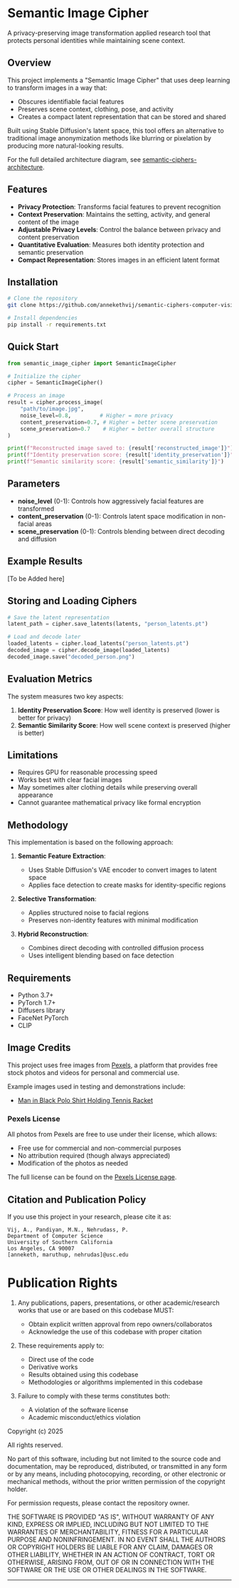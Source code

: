 # Semantic Image Cipher

A privacy-preserving image transformation applied research tool that protects personal identities while maintaining scene context.

## Overview

This project implements a "Semantic Image Cipher" that uses deep learning to transform images in a way that:
- Obscures identifiable facial features
- Preserves scene context, clothing, pose, and activity
- Creates a compact latent representation that can be stored and shared

Built using Stable Diffusion's latent space, this tool offers an alternative to traditional image anonymization methods like blurring or pixelation by producing more natural-looking results.

For the full detailed architecture diagram, see [semantic-ciphers-architecture](docs/improved_architecture_cv.mmd).

## Features

- **Privacy Protection**: Transforms facial features to prevent recognition
- **Context Preservation**: Maintains the setting, activity, and general content of the image
- **Adjustable Privacy Levels**: Control the balance between privacy and content preservation
- **Quantitative Evaluation**: Measures both identity protection and semantic preservation
- **Compact Representation**: Stores images in an efficient latent format

## Installation

```bash
# Clone the repository
git clone https://github.com/annekethvij/semantic-ciphers-computer-vision.git

# Install dependencies
pip install -r requirements.txt
```

## Quick Start

```python
from semantic_image_cipher import SemanticImageCipher

# Initialize the cipher
cipher = SemanticImageCipher()

# Process an image
result = cipher.process_image(
    "path/to/image.jpg",
    noise_level=0.8,         # Higher = more privacy
    content_preservation=0.7, # Higher = better scene preservation
    scene_preservation=0.7    # Higher = better overall structure
)

print(f"Reconstructed image saved to: {result['reconstructed_image']}")
print(f"Identity preservation score: {result['identity_preservation']}")
print(f"Semantic similarity score: {result['semantic_similarity']}")
```

## Parameters

- **noise_level** (0-1): Controls how aggressively facial features are transformed
- **content_preservation** (0-1): Controls latent space modification in non-facial areas
- **scene_preservation** (0-1): Controls blending between direct decoding and diffusion

## Example Results

[To be Added here]

## Storing and Loading Ciphers

```python
# Save the latent representation
latent_path = cipher.save_latents(latents, "person_latents.pt")

# Load and decode later
loaded_latents = cipher.load_latents("person_latents.pt")
decoded_image = cipher.decode_image(loaded_latents)
decoded_image.save("decoded_person.png")
```

## Evaluation Metrics

The system measures two key aspects:

1. **Identity Preservation Score**: How well identity is preserved (lower is better for privacy)
2. **Semantic Similarity Score**: How well scene context is preserved (higher is better)

## Limitations

- Requires GPU for reasonable processing speed
- Works best with clear facial images
- May sometimes alter clothing details while preserving overall appearance
- Cannot guarantee mathematical privacy like formal encryption

## Methodology

This implementation is based on the following approach:

1. **Semantic Feature Extraction**: 
   - Uses Stable Diffusion's VAE encoder to convert images to latent space
   - Applies face detection to create masks for identity-specific regions

2. **Selective Transformation**:
   - Applies structured noise to facial regions
   - Preserves non-identity features with minimal modification

3. **Hybrid Reconstruction**:
   - Combines direct decoding with controlled diffusion process
   - Uses intelligent blending based on face detection

## Requirements

- Python 3.7+
- PyTorch 1.7+
- Diffusers library
- FaceNet PyTorch
- CLIP

## Image Credits

This project uses free images from [Pexels](https://www.pexels.com/), a platform that provides free stock photos and videos for personal and commercial use.

Example images used in testing and demonstrations include:
- [Man in Black Polo Shirt Holding Tennis Racket](https://www.pexels.com/photo/man-in-black-polo-shirt-holding-tennis-racket-5739122/)

### Pexels License

All photos from Pexels are free to use under their license, which allows:
- Free use for commercial and non-commercial purposes
- No attribution required (though always appreciated)
- Modification of the photos as needed

The full license can be found on the [Pexels License page](https://www.pexels.com/license/).


## Citation and Publication Policy

If you use this project in your research, please cite it as:

```
Vij, A., Pandiyan, M.N., Nehrudass, P.  
Department of Computer Science  
University of Southern California  
Los Angeles, CA 90007  
[anneketh, maruthup, nehrudas]@usc.edu
```

# Publication Rights

1. Any publications, papers, presentations, or other academic/research works that use or are based on this codebase MUST:
   - Obtain explicit written approval from repo owners/collaboratos
   - Acknowledge the use of this codebase with proper citation

2. These requirements apply to:
   - Direct use of the code
   - Derivative works
   - Results obtained using this codebase
   - Methodologies or algorithms implemented in this codebase

3. Failure to comply with these terms constitutes both:
   - A violation of the software license
   - Academic misconduct/ethics violation
  
Copyright (c) 2025

All rights reserved.

No part of this software, including but not limited to the source code and documentation, may be reproduced, distributed, or transmitted in any form or by any means, including photocopying, recording, or other electronic or mechanical methods, without the prior written permission of the copyright holder.

For permission requests, please contact the repository owner.

THE SOFTWARE IS PROVIDED "AS IS", WITHOUT WARRANTY OF ANY KIND, EXPRESS OR IMPLIED, INCLUDING BUT NOT LIMITED TO THE WARRANTIES OF MERCHANTABILITY, FITNESS FOR A PARTICULAR PURPOSE AND NONINFRINGEMENT. IN NO EVENT SHALL THE AUTHORS OR COPYRIGHT HOLDERS BE LIABLE FOR ANY CLAIM, DAMAGES OR OTHER LIABILITY, WHETHER IN AN ACTION OF CONTRACT, TORT OR OTHERWISE, ARISING FROM, OUT OF OR IN CONNECTION WITH THE SOFTWARE OR THE USE OR OTHER DEALINGS IN THE SOFTWARE.

---
